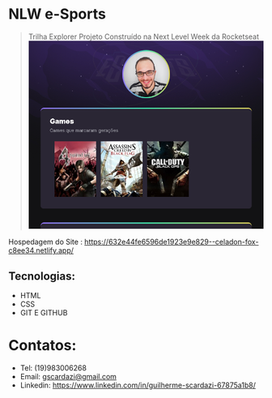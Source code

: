 # NLW e-Sports 
> Trilha Explorer
Projeto Construído na Next Level Week da Rocketseat
![preview](preview.png)

Hospedagem do Site : https://632e44fe6596de1923e9e829--celadon-fox-c8ee34.netlify.app/
## Tecnologias:
- HTML
- CSS
- GIT E GITHUB 
# Contatos:
- Tel: (19)983006268
- Email: gscardazi@gmail.com
- Linkedin: https://www.linkedin.com/in/guilherme-scardazi-67875a1b8/




